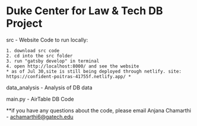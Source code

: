 # Duke Center for Law &amp; Tech DB Project

src - Website Code
  to run locally:

    1. download src code
    2. cd into the src folder
    3. run "gatsby develop" in terminal
    4. open http://localhost:8000/ and see the website
    * as of Jul 30,site is still being deployed through netlify. site: https://confident-poitras-41755f.netlify.app/ *

data_analysis - Analysis of DB data

main.py - AirTable DB Code

**if you have any questions about the code, please email Anjana Chamarthi - achamarthi6@gatech.edu
